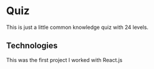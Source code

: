 # Quiz

This is just a little common knowledge quiz with 24 levels.

## Technologies

This was the first project I worked with React.js
